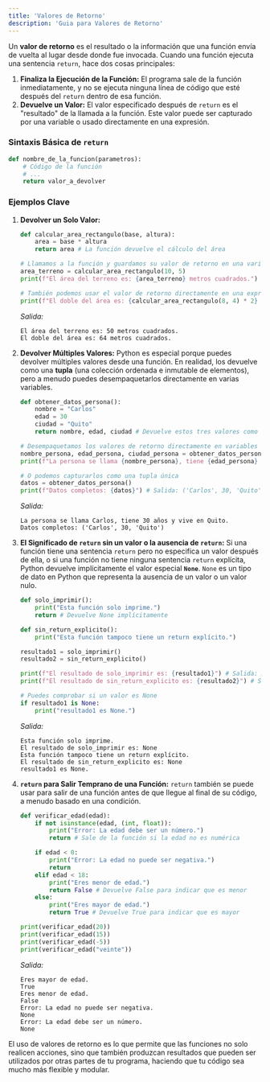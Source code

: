 ```yaml
---
title: 'Valores de Retorno'
description: 'Guia para Valores de Retorno'
---
```


Un **valor de retorno** es el resultado o la información que una función envía de vuelta al lugar desde donde fue invocada. Cuando una función ejecuta una sentencia `return`, hace dos cosas principales:
1. **Finaliza la Ejecución de la Función:** El programa sale de la función inmediatamente, y no se ejecuta ninguna línea de código que esté después del `return` dentro de esa función.
2. **Devuelve un Valor:** El valor especificado después de `return` es el "resultado" de la llamada a la función. Este valor puede ser capturado por una variable o usado directamente en una expresión.
### Sintaxis Básica de `return`
```python
def nombre_de_la_funcion(parametros):
    # Código de la función
    # ...
    return valor_a_devolver
```
### Ejemplos Clave
1. **Devolver un Solo Valor:**
    ```python
    def calcular_area_rectangulo(base, altura):
        area = base * altura
        return area # La función devuelve el cálculo del área
    
    # Llamamos a la función y guardamos su valor de retorno en una variable
    area_terreno = calcular_area_rectangulo(10, 5)
    print(f"El área del terreno es: {area_terreno} metros cuadrados.")
    
    # También podemos usar el valor de retorno directamente en una expresión
    print(f"El doble del área es: {calcular_area_rectangulo(8, 4) * 2} metros cuadrados.")
    ```
    _Salida:_
    ```
    El área del terreno es: 50 metros cuadrados.
    El doble del área es: 64 metros cuadrados.
    ```
2. **Devolver Múltiples Valores:** Python es especial porque puedes devolver múltiples valores desde una función. En realidad, los devuelve como una **tupla** (una colección ordenada e inmutable de elementos), pero a menudo puedes desempaquetarlos directamente en varias variables.
    ```python
    def obtener_datos_persona():
        nombre = "Carlos"
        edad = 30
        ciudad = "Quito"
        return nombre, edad, ciudad # Devuelve estos tres valores como una tupla
    
    # Desempaquetamos los valores de retorno directamente en variables
    nombre_persona, edad_persona, ciudad_persona = obtener_datos_persona()
    print(f"La persona se llama {nombre_persona}, tiene {edad_persona} años y vive en {ciudad_persona}.")
    
    # O podemos capturarlos como una tupla única
    datos = obtener_datos_persona()
    print(f"Datos completos: {datos}") # Salida: ('Carlos', 30, 'Quito')
    ```
    _Salida:_
    ```
    La persona se llama Carlos, tiene 30 años y vive en Quito.
    Datos completos: ('Carlos', 30, 'Quito')
    ```
3. **El Significado de `return` sin un valor o la ausencia de `return`:**
    Si una función tiene una sentencia `return` pero no especifica un valor después de ella, o si una función no tiene ninguna sentencia `return` explícita, Python devuelve implícitamente el valor especial **`None`**. `None` es un tipo de dato en Python que representa la ausencia de un valor o un valor nulo.
    ```python
    def solo_imprimir():
        print("Esta función solo imprime.")
        return # Devuelve None implícitamente
    
    def sin_return_explicito():
        print("Esta función tampoco tiene un return explícito.")
    
    resultado1 = solo_imprimir()
    resultado2 = sin_return_explicito()
    
    print(f"El resultado de solo_imprimir es: {resultado1}") # Salida: None
    print(f"El resultado de sin_return_explicito es: {resultado2}") # Salida: None
    
    # Puedes comprobar si un valor es None
    if resultado1 is None:
        print("resultado1 es None.")
    ```
    _Salida:_
    ```
    Esta función solo imprime.
    El resultado de solo_imprimir es: None
    Esta función tampoco tiene un return explícito.
    El resultado de sin_return_explicito es: None
    resultado1 es None.
    ```
4. **`return` para Salir Temprano de una Función:** `return` también se puede usar para salir de una función antes de que llegue al final de su código, a menudo basado en una condición.
    ```python
    def verificar_edad(edad):
        if not isinstance(edad, (int, float)):
            print("Error: La edad debe ser un número.")
            return # Sale de la función si la edad no es numérica
    
        if edad < 0:
            print("Error: La edad no puede ser negativa.")
            return
        elif edad < 18:
            print("Eres menor de edad.")
            return False # Devuelve False para indicar que es menor
        else:
            print("Eres mayor de edad.")
            return True # Devuelve True para indicar que es mayor
    
    print(verificar_edad(20))
    print(verificar_edad(15))
    print(verificar_edad(-5))
    print(verificar_edad("veinte"))
    ```
    _Salida:_
    ```
    Eres mayor de edad.
    True
    Eres menor de edad.
    False
    Error: La edad no puede ser negativa.
    None
    Error: La edad debe ser un número.
    None
    ```
El uso de valores de retorno es lo que permite que las funciones no solo realicen acciones, sino que también produzcan resultados que pueden ser utilizados por otras partes de tu programa, haciendo que tu código sea mucho más flexible y modular.